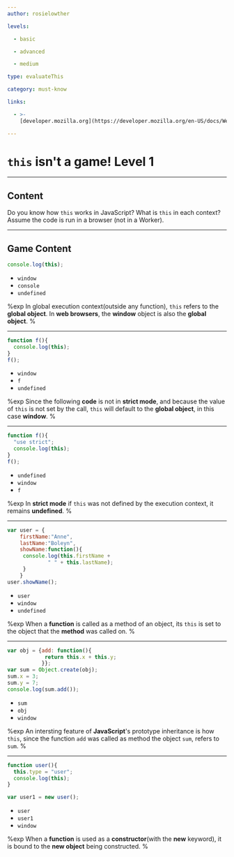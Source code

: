 ```yaml
---
author: rosielowther

levels:

  - basic

  - advanced

  - medium

type: evaluateThis

category: must-know

links:

  - >-
    [developer.mozilla.org](https://developer.mozilla.org/en-US/docs/Web/JavaScript/Reference/Operators/this){website}

---
```

# `this` isn't a game! Level 1

---
## Content

Do you know how `this` works in JavaScript? What is `this` in each context? Assume the code is run in a browser (not in a Worker).

---
## Game Content

```javascript
console.log(this);
```

* `window`
* `console`
* `undefined`

%exp
In global execution context(outside any function), `this` refers to the **global object**. In **web browsers**, the **window** object is also the **global object**.
%

---

```javascript
function f(){
  console.log(this);
}
f();
```

* `window`
* `f`
* `undefined`

%exp
Since the following **code** is not in **strict mode**, and because the value of `this` is not set by the call, `this` will default to the **global object**, in this case **window**.
%

---

```javascript
function f(){
  "use strict";
  console.log(this);
}
f();
```

* `undefined`
* `window`
* `f`

%exp
In **strict mode** if `this` was not defined by the execution context, it remains **undefined**.
%

---

```javascript
var user = {
    firstName:"Anne",
    lastName:"Boleyn",
    showName:function(){
     console.log(this.firstName +
             " " + this.lastName);
     }
    }
user.showName();
```

* `user`
* `window`
* `undefined`

%exp
When a **function** is called as a method of an object, its `this` is set to the object that the **method** was called on.
%

---

```javascript
var obj = {add: function(){
            return this.x + this.y;
           }};
var sum = Object.create(obj);
sum.x = 3;
sum.y = 7;
console.log(sum.add());
```

* `sum`
* `obj`
* `window`

%exp
An intersting feature of **JavaScript**'s prototype inheritance is how `this`, since the function `add` was called as method the object `sum`, refers to `sum`.
%

---

```javascript
function user(){
  this.type = "user";
  console.log(this);
}

var user1 = new user();
```

* `user`
* `user1`
* `window`

%exp
When a **function** is used as a **constructor**(with the **new** keyword), it is bound to the **new object** being constructed.
%
 